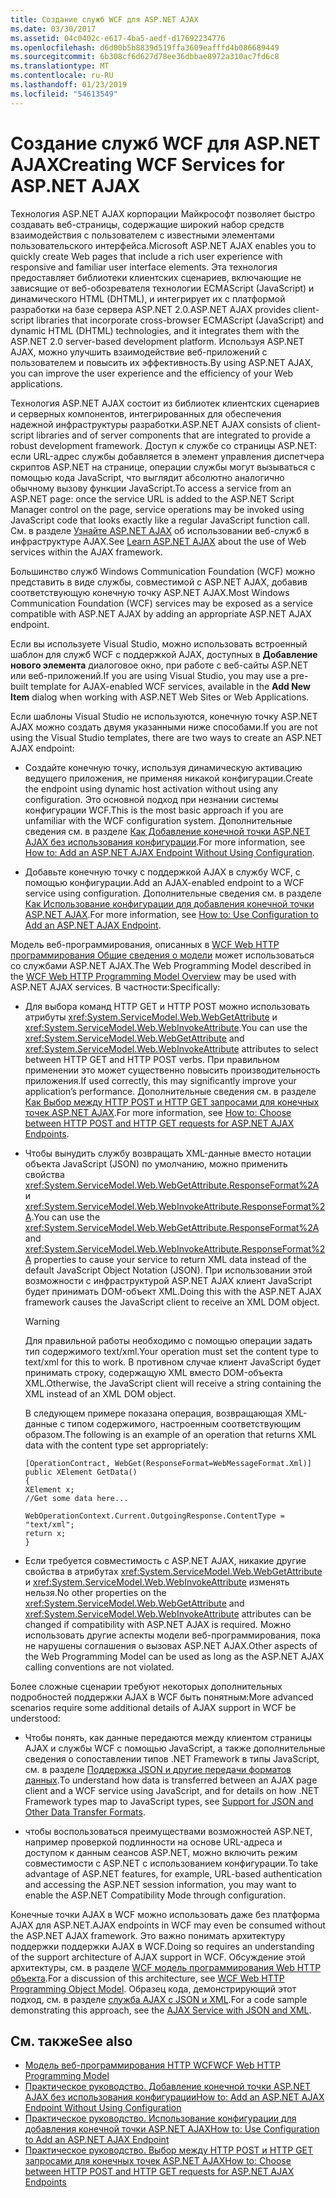 ```yaml
---
title: Создание служб WCF для ASP.NET AJAX
ms.date: 03/30/2017
ms.assetid: 04c0402c-e617-4ba5-aedf-d17692234776
ms.openlocfilehash: d6d00b5b8839d519ffa3609eafffd4b086689449
ms.sourcegitcommit: 6b308cf6d627d78ee36dbbae8972a310ac7fd6c8
ms.translationtype: MT
ms.contentlocale: ru-RU
ms.lasthandoff: 01/23/2019
ms.locfileid: "54613549"
---
```

# <a name="creating-wcf-services-for-aspnet-ajax"></a><span data-ttu-id="e73c8-102">Создание служб WCF для ASP.NET AJAX</span><span class="sxs-lookup"><span data-stu-id="e73c8-102">Creating WCF Services for ASP.NET AJAX</span></span>
<span data-ttu-id="e73c8-103">Технология ASP.NET AJAX корпорации Майкрософт позволяет быстро создавать веб-страницы, содержащие широкий набор средств взаимодействия с пользователем с известными элементами пользовательского интерфейса.</span><span class="sxs-lookup"><span data-stu-id="e73c8-103">Microsoft ASP.NET AJAX enables you to quickly create Web pages that include a rich user experience with responsive and familiar user interface elements.</span></span> <span data-ttu-id="e73c8-104">Эта технология предоставляет библиотеки клиентских сценариев, включающие не зависящие от веб-обозревателя технологии ECMAScript (JavaScript) и динамического HTML (DHTML), и интегрирует их с платформой разработки на базе сервера ASP.NET 2.0.</span><span class="sxs-lookup"><span data-stu-id="e73c8-104">ASP.NET AJAX provides client-script libraries that incorporate cross-browser ECMAScript (JavaScript) and dynamic HTML (DHTML) technologies, and it integrates them with the ASP.NET 2.0 server-based development platform.</span></span> <span data-ttu-id="e73c8-105">Используя ASP.NET AJAX, можно улучшить взаимодействие веб-приложений с пользователем и повысить их эффективность.</span><span class="sxs-lookup"><span data-stu-id="e73c8-105">By using ASP.NET AJAX, you can improve the user experience and the efficiency of your Web applications.</span></span>  
  
 <span data-ttu-id="e73c8-106">Технология ASP.NET AJAX состоит из библиотек клиентских сценариев и серверных компонентов, интегрированных для обеспечения надежной инфраструктуры разработки.</span><span class="sxs-lookup"><span data-stu-id="e73c8-106">ASP.NET AJAX consists of client-script libraries and of server components that are integrated to provide a robust development framework.</span></span> <span data-ttu-id="e73c8-107">Доступ к службе со страницы ASP.NET: если URL-адрес службы добавляется в элемент управления диспетчера скриптов ASP.NET на странице, операции службы могут вызываться с помощью кода JavaScript, что выглядит абсолютно аналогично обычному вызову функции JavaScript.</span><span class="sxs-lookup"><span data-stu-id="e73c8-107">To access a service from an ASP.NET page: once the service URL is added to the ASP.NET Script Manager control on the page, service operations may be invoked using JavaScript code that looks exactly like a regular JavaScript function call.</span></span> <span data-ttu-id="e73c8-108">См. в разделе [Узнайте ASP.NET AJAX](https://go.microsoft.com/fwlink/?LinkId=186475) об использовании веб-служб в инфраструктуре AJAX.</span><span class="sxs-lookup"><span data-stu-id="e73c8-108">See [Learn ASP.NET AJAX](https://go.microsoft.com/fwlink/?LinkId=186475) about the use of Web services within the AJAX framework.</span></span>  
  
 <span data-ttu-id="e73c8-109">Большинство служб Windows Communication Foundation (WCF) можно представить в виде службы, совместимой с ASP.NET AJAX, добавив соответствующую конечную точку ASP.NET AJAX.</span><span class="sxs-lookup"><span data-stu-id="e73c8-109">Most Windows Communication Foundation (WCF) services may be exposed as a service compatible with ASP.NET AJAX by adding an appropriate ASP.NET AJAX endpoint.</span></span>  
  
 <span data-ttu-id="e73c8-110">Если вы используете Visual Studio, можно использовать встроенный шаблон для служб WCF с поддержкой AJAX, доступных в **Добавление нового элемента** диалоговое окно, при работе с веб-сайты ASP.NET или веб-приложений.</span><span class="sxs-lookup"><span data-stu-id="e73c8-110">If you are using Visual Studio, you may use a pre-built template for AJAX-enabled WCF services, available in the **Add New Item** dialog when working with ASP.NET Web Sites or Web Applications.</span></span>  
  
 <span data-ttu-id="e73c8-111">Если шаблоны Visual Studio не используются, конечную точку ASP.NET AJAX можно создать двумя указанными ниже способами.</span><span class="sxs-lookup"><span data-stu-id="e73c8-111">If you are not using the Visual Studio templates, there are two ways to create an ASP.NET AJAX endpoint:</span></span>  
  
-   <span data-ttu-id="e73c8-112">Создайте конечную точку, используя динамическую активацию ведущего приложения, не применяя никакой конфигурации.</span><span class="sxs-lookup"><span data-stu-id="e73c8-112">Create the endpoint using dynamic host activation without using any configuration.</span></span> <span data-ttu-id="e73c8-113">Это основной подход при незнании системы конфигурации WCF.</span><span class="sxs-lookup"><span data-stu-id="e73c8-113">This is the most basic approach if you are unfamiliar with the WCF configuration system.</span></span> <span data-ttu-id="e73c8-114">Дополнительные сведения см. в разделе [Как Добавление конечной точки ASP.NET AJAX без использования конфигурации](../../../../docs/framework/wcf/feature-details/how-to-add-an-aspnet-ajax-endpoint-without-using-configuration.md).</span><span class="sxs-lookup"><span data-stu-id="e73c8-114">For more information, see [How to: Add an ASP.NET AJAX Endpoint Without Using Configuration](../../../../docs/framework/wcf/feature-details/how-to-add-an-aspnet-ajax-endpoint-without-using-configuration.md).</span></span>  
  
-   <span data-ttu-id="e73c8-115">Добавьте конечную точку с поддержкой AJAX в службу WCF, с помощью конфигурации.</span><span class="sxs-lookup"><span data-stu-id="e73c8-115">Add an AJAX-enabled endpoint to a WCF service using configuration.</span></span> <span data-ttu-id="e73c8-116">Дополнительные сведения см. в разделе [Как Использование конфигурации для добавления конечной точки ASP.NET AJAX](../../../../docs/framework/wcf/feature-details/how-to-use-configuration-to-add-an-aspnet-ajax-endpoint.md).</span><span class="sxs-lookup"><span data-stu-id="e73c8-116">For more information, see [How to: Use Configuration to Add an ASP.NET AJAX Endpoint](../../../../docs/framework/wcf/feature-details/how-to-use-configuration-to-add-an-aspnet-ajax-endpoint.md).</span></span>  
  
 <span data-ttu-id="e73c8-117">Модель веб-программирования, описанных в [WCF Web HTTP программирования Общие сведения о модели](../../../../docs/framework/wcf/feature-details/wcf-web-http-programming-model-overview.md) может использоваться со службами ASP.NET AJAX.</span><span class="sxs-lookup"><span data-stu-id="e73c8-117">The Web Programming Model described in the [WCF Web HTTP Programming Model Overview](../../../../docs/framework/wcf/feature-details/wcf-web-http-programming-model-overview.md) may be used with ASP.NET AJAX services.</span></span> <span data-ttu-id="e73c8-118">В частности:</span><span class="sxs-lookup"><span data-stu-id="e73c8-118">Specifically:</span></span>  
  
-   <span data-ttu-id="e73c8-119">Для выбора команд HTTP GET и HTTP POST можно использовать атрибуты <xref:System.ServiceModel.Web.WebGetAttribute> и <xref:System.ServiceModel.Web.WebInvokeAttribute>.</span><span class="sxs-lookup"><span data-stu-id="e73c8-119">You can use the <xref:System.ServiceModel.Web.WebGetAttribute> and <xref:System.ServiceModel.Web.WebInvokeAttribute> attributes to select between HTTP GET and HTTP POST verbs.</span></span> <span data-ttu-id="e73c8-120">При правильном применении это может существенно повысить производительность приложения.</span><span class="sxs-lookup"><span data-stu-id="e73c8-120">If used correctly, this may significantly improve your application’s performance.</span></span> <span data-ttu-id="e73c8-121">Дополнительные сведения см. в разделе [Как Выбор между HTTP POST и HTTP GET запросами для конечных точек ASP.NET AJAX](../../../../docs/framework/wcf/feature-details/http-post-and-http-get-requests-for-aspnet-ajax-endpoints.md).</span><span class="sxs-lookup"><span data-stu-id="e73c8-121">For more information, see [How to: Choose between HTTP POST and HTTP GET requests for ASP.NET AJAX Endpoints](../../../../docs/framework/wcf/feature-details/http-post-and-http-get-requests-for-aspnet-ajax-endpoints.md).</span></span>  
  
-   <span data-ttu-id="e73c8-122">Чтобы вынудить службу возвращать XML-данные вместо нотации объекта JavaScript (JSON) по умолчанию, можно применить свойства <xref:System.ServiceModel.Web.WebGetAttribute.ResponseFormat%2A> и <xref:System.ServiceModel.Web.WebInvokeAttribute.ResponseFormat%2A>.</span><span class="sxs-lookup"><span data-stu-id="e73c8-122">You can use the <xref:System.ServiceModel.Web.WebGetAttribute.ResponseFormat%2A> and <xref:System.ServiceModel.Web.WebInvokeAttribute.ResponseFormat%2A> properties to cause your service to return XML data instead of the default JavaScript Object Notation (JSON).</span></span> <span data-ttu-id="e73c8-123">При использовании этой возможности с инфраструктурой ASP.NET AJAX клиент JavaScript будет принимать DOM-объект XML.</span><span class="sxs-lookup"><span data-stu-id="e73c8-123">Doing this with the ASP.NET AJAX framework causes the JavaScript client to receive an XML DOM object.</span></span>  
  
    > [!WARNING]
    >  <span data-ttu-id="e73c8-124">Для правильной работы необходимо с помощью операции задать тип содержимого text/xml.</span><span class="sxs-lookup"><span data-stu-id="e73c8-124">Your operation must set the content type to text/xml for this to work.</span></span> <span data-ttu-id="e73c8-125">В противном случае клиент JavaScript будет принимать строку, содержащую XML вместо DOM-объекта XML.</span><span class="sxs-lookup"><span data-stu-id="e73c8-125">Otherwise, the JavaScript client will receive a string containing the XML instead of an XML DOM object.</span></span>  
  
     <span data-ttu-id="e73c8-126">В следующем примере показана операция, возвращающая XML-данные с типом содержимого, настроенным соответствующим образом.</span><span class="sxs-lookup"><span data-stu-id="e73c8-126">The following is an example of an operation that returns XML data with the content type set appropriately:</span></span>  
  
    ```  
    [OperationContract, WebGet(ResponseFormat=WebMessageFormat.Xml)]  
    public XElement GetData()  
    {  
    XElement x;  
    //Get some data here...  
  
    WebOperationContext.Current.OutgoingResponse.ContentType = "text/xml";      
    return x;  
    }  
    ```  
  
-   <span data-ttu-id="e73c8-127">Если требуется совместимость с ASP.NET AJAX, никакие другие свойства в атрибутах <xref:System.ServiceModel.Web.WebGetAttribute> и <xref:System.ServiceModel.Web.WebInvokeAttribute> изменять нельзя.</span><span class="sxs-lookup"><span data-stu-id="e73c8-127">No other properties on the <xref:System.ServiceModel.Web.WebGetAttribute> and <xref:System.ServiceModel.Web.WebInvokeAttribute> attributes can be changed if compatibility with ASP.NET AJAX is required.</span></span> <span data-ttu-id="e73c8-128">Можно использовать другие аспекты модели веб-программирования, пока не нарушены соглашения о вызовах ASP.NET AJAX.</span><span class="sxs-lookup"><span data-stu-id="e73c8-128">Other aspects of the Web Programming Model can be used as long as the ASP.NET AJAX calling conventions are not violated.</span></span>  
  
 <span data-ttu-id="e73c8-129">Более сложные сценарии требуют некоторых дополнительных подробностей поддержки AJAX в WCF быть понятным:</span><span class="sxs-lookup"><span data-stu-id="e73c8-129">More advanced scenarios require some additional details of AJAX support in WCF be understood:</span></span>  
  
-   <span data-ttu-id="e73c8-130">Чтобы понять, как данные передаются между клиентом страницы AJAX и службы WCF с помощью JavaScript, а также дополнительные сведения о сопоставлении типов .NET Framework в типы JavaScript, см. в разделе [Поддержка JSON и другие передачи форматов данных](../../../../docs/framework/wcf/feature-details/support-for-json-and-other-data-transfer-formats.md).</span><span class="sxs-lookup"><span data-stu-id="e73c8-130">To understand how data is transferred between an AJAX page client and a WCF service using JavaScript, and for details on how .NET Framework types map to JavaScript types, see [Support for JSON and Other Data Transfer Formats](../../../../docs/framework/wcf/feature-details/support-for-json-and-other-data-transfer-formats.md).</span></span>  
  
-   <span data-ttu-id="e73c8-131">чтобы воспользоваться преимуществами возможностей ASP.NET, например проверкой подлинности на основе URL-адреса и доступом к данным сеансов ASP.NET, можно включить режим совместимости с ASP.NET с использованием конфигурации.</span><span class="sxs-lookup"><span data-stu-id="e73c8-131">To take advantage of ASP.NET features, for example, URL-based authentication and accessing the ASP.NET session information, you may want to enable the ASP.NET Compatibility Mode through configuration.</span></span>  
  
 <span data-ttu-id="e73c8-132">Конечные точки AJAX в WCF можно использовать даже без платформа AJAX для ASP.NET.</span><span class="sxs-lookup"><span data-stu-id="e73c8-132">AJAX endpoints in WCF may even be consumed without the ASP.NET AJAX framework.</span></span> <span data-ttu-id="e73c8-133">Это важно понимать архитектуру поддержки поддержки AJAX в WCF.</span><span class="sxs-lookup"><span data-stu-id="e73c8-133">Doing so requires an understanding of the support architecture of AJAX support in WCF.</span></span> <span data-ttu-id="e73c8-134">Обсуждение этой архитектуры, см. в разделе [WCF модель программирования Web HTTP объекта](../../../../docs/framework/wcf/feature-details/wcf-web-http-programming-object-model.md).</span><span class="sxs-lookup"><span data-stu-id="e73c8-134">For a discussion of this architecture, see [WCF Web HTTP Programming Object Model](../../../../docs/framework/wcf/feature-details/wcf-web-http-programming-object-model.md).</span></span> <span data-ttu-id="e73c8-135">Образец кода, демонстрирующий этот подход, см. в разделе [служба AJAX с JSON и XML](../../../../docs/framework/wcf/samples/ajax-service-with-json-and-xml-sample.md).</span><span class="sxs-lookup"><span data-stu-id="e73c8-135">For a code sample demonstrating this approach, see the [AJAX Service with JSON and XML](../../../../docs/framework/wcf/samples/ajax-service-with-json-and-xml-sample.md).</span></span>  
  
## <a name="see-also"></a><span data-ttu-id="e73c8-136">См. также</span><span class="sxs-lookup"><span data-stu-id="e73c8-136">See also</span></span>
- [<span data-ttu-id="e73c8-137">Модель веб-программирования HTTP WCF</span><span class="sxs-lookup"><span data-stu-id="e73c8-137">WCF Web HTTP Programming Model</span></span>](../../../../docs/framework/wcf/feature-details/wcf-web-http-programming-model.md)
- [<span data-ttu-id="e73c8-138">Практическое руководство. Добавление конечной точки ASP.NET AJAX без использования конфигурации</span><span class="sxs-lookup"><span data-stu-id="e73c8-138">How to: Add an ASP.NET AJAX Endpoint Without Using Configuration</span></span>](../../../../docs/framework/wcf/feature-details/how-to-add-an-aspnet-ajax-endpoint-without-using-configuration.md)
- [<span data-ttu-id="e73c8-139">Практическое руководство. Использование конфигурации для добавления конечной точки ASP.NET AJAX</span><span class="sxs-lookup"><span data-stu-id="e73c8-139">How to: Use Configuration to Add an ASP.NET AJAX Endpoint</span></span>](../../../../docs/framework/wcf/feature-details/how-to-use-configuration-to-add-an-aspnet-ajax-endpoint.md)
- [<span data-ttu-id="e73c8-140">Практическое руководство. Выбор между HTTP POST и HTTP GET запросами для конечных точек ASP.NET AJAX</span><span class="sxs-lookup"><span data-stu-id="e73c8-140">How to: Choose between HTTP POST and HTTP GET requests for ASP.NET AJAX Endpoints</span></span>](../../../../docs/framework/wcf/feature-details/http-post-and-http-get-requests-for-aspnet-ajax-endpoints.md)
